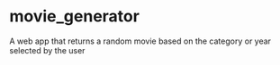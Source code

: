 # movie_generator
A web app that returns a random movie based on the category or year selected by the user

